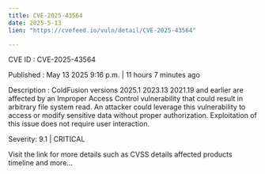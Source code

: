 ```yaml
---
title: CVE-2025-43564
date: 2025-5-13
lien: "https://cvefeed.io/vuln/detail/CVE-2025-43564"

---
```


CVE ID : CVE-2025-43564

Published :  May 13
2025
9:16 p.m. | 11 hours
7 minutes ago

Description : ColdFusion versions 2025.1
2023.13
2021.19 and earlier are affected by an Improper Access Control vulnerability that could result in arbitrary file system read. An attacker could leverage this vulnerability to access or modify sensitive data without proper authorization. Exploitation of this issue does not require user interaction.

Severity: 9.1 | CRITICAL

Visit the link for more details
such as CVSS details
affected products
timeline
and more...
